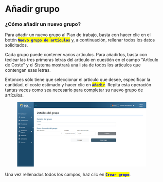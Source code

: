 # Añadir grupo

### ¿Cómo añadir un nuevo grupo?

Para añadir un nuevo grupo al Plan de trabajo, basta con hacer clic en el botón <mark style="color:blue;">**`Nuevo grupo de artículos`**</mark> y, a continuación, rellenar todos los datos solicitados.

Cada grupo puede contener varios artículos. Para añadirlos, basta con teclear las tres primeras letras del artículo en cuestión en el campo "Artículo de Coste" y el Sistema mostrará una lista de todos los artículos que contengan esas letras.

Entonces sólo tiene que seleccionar el artículo que desee, especificar la cantidad, el coste estimado y hacer clic en <mark style="color:blue;">**`Añadir`**</mark>. Repita esta operación tantas veces como sea necesario para completar su nuevo grupo de artículos.

<figure><img src="../../../../.gitbook/assets/grp-new.png" alt=""><figcaption></figcaption></figure>

Una vez rellenados todos los campos, haz clic en <mark style="color:blue;">**`Crear grupo`**</mark>.
